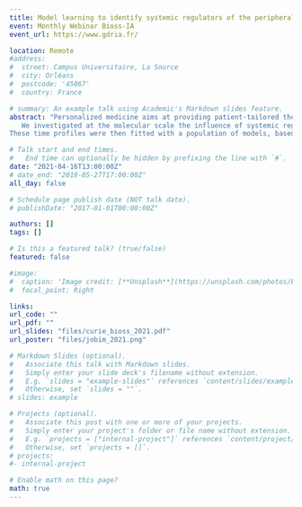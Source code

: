 ```yaml
---
title: Model learning to identify systemic regulators of the peripheral circadian clock
event: Monthly Webinar Bioss-IA
event_url: https://www.gdria.fr/

location: Remote
#address:
#  street: Campus Universitaire, La Source
#  city: Orléans
#  postcode: '45067'
#  country: France

# summary: An example talk using Academic's Markdown slides feature.
abstract: "Personalized medicine aims at providing patient-tailored therapeutics based on multi-type data towards improved treatment outcomes. Chronotherapy that consists in adapting drug administration to the patient's circadian rhythms may be improved by such approach. Recent clinical studies demonstrated large variability in patients' circadian coordination and optimal drug timing. Consequently, new eHealth platforms allow the monitoring of circadian biomarkers in individual patients through wearable technologies (rest-activity, body temperature), blood or salivary samples (melatonin, cortisol), and daily questionnaires (food intake, symptoms). A current clinical challenge involves designing a methodology predicting from circadian biomarkers the patient peripheral circadian clocks and associated optimal drug timing. The mammalian circadian timing system being largely conserved between mouse and humans yet with phase opposition, the study was developed using available mouse datasets.
   We investigated at the molecular scale the influence of systemic regulators (e.g. temperature, hormones) on peripheral clocks, through a model learning approach involving systems biology models based on ordinary differential equations. Using as prior knowledge our existing circadian clock model, we derived an approximation for the action of systemic regulators on the expression of three core-clock genes: _Bmal1_, _Per2_ and _Rev-Erb_.
These time profiles were then fitted with a population of models, based on linear regression. Selected models involved a modulation of either _Bmal1_ or _Per2_ transcription most likely by temperature or nutrient exposure cycles. This agreed with biological knowledge on temperature-dependent control of _Per2_ transcription. The strengths of systemic regulations were found to be significantly different according to mouse sex and genetic background."

# Talk start and end times.
#   End time can optionally be hidden by prefixing the line with `#`.
date: "2021-04-16T13:00:00Z"
# date_end: "2019-05-27T17:00:00Z"
all_day: false

# Schedule page publish date (NOT talk date).
# publishDate: "2017-01-01T00:00:00Z"

authors: []
tags: []

# Is this a featured talk? (true/false)
featured: false

#image:
#  caption: 'Image credit: [**Unsplash**](https://unsplash.com/photos/bzdhc5b3Bxs)'
#  focal_point: Right

links:
url_code: ""
url_pdf: ""
url_slides: "files/curie_bioss_2021.pdf"
url_poster: "files/jobim_2021.png"

# Markdown Slides (optional).
#   Associate this talk with Markdown slides.
#   Simply enter your slide deck's filename without extension.
#   E.g. `slides = "example-slides"` references `content/slides/example-slides.md`.
#   Otherwise, set `slides = ""`.
# slides: example

# Projects (optional).
#   Associate this post with one or more of your projects.
#   Simply enter your project's folder or file name without extension.
#   E.g. `projects = ["internal-project"]` references `content/project/deep-learning/index.md`.
#   Otherwise, set `projects = []`.
# projects:
#- internal-project

# Enable math on this page?
math: true
---
```

